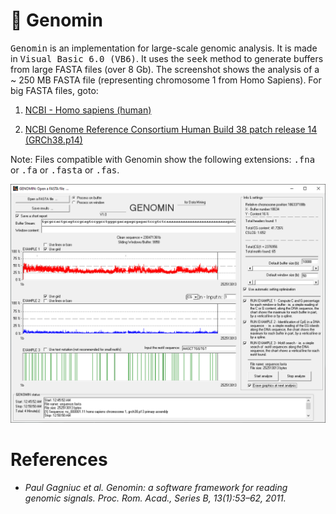 # :dna: Genomin
<kbd>Genomin</kbd> is an implementation for large-scale genomic analysis. It is made in <kbd>Visual Basic 6.0 (VB6)</kbd>. It uses the <kbd>seek</kbd> method to generate buffers from large FASTA files (over 8 Gb). The screenshot shows the analysis of a ~ 250 MB FASTA file (representing chromosome 1 from Homo Sapiens). For big FASTA files, goto:

1) [NCBI - Homo sapiens (human)](https://www.ncbi.nlm.nih.gov/genome?term=human&cmd=DetailsSearch)

2) [NCBI Genome Reference Consortium Human Build 38 patch release 14 (GRCh38.p14)](https://www.ncbi.nlm.nih.gov/assembly/GCA_000001405.29)

Note: Files compatible with Genomin show the following extensions: <kbd>.fna</kbd> or <kbd>.fa</kbd> or <kbd>.fasta</kbd> or <kbd>.fas</kbd>.

![screenshot](https://github.com/Gagniuc/Genomin/blob/main/img/Genomin%201.PNG)

# References

- <i>Paul Gagniuc et al. Genomin: a software framework for reading genomic signals. Proc. Rom. Acad., Series B, 13(1):53–62, 2011.</i>

